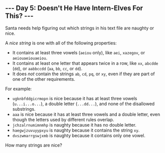 <h2>--- Day 5: Doesn't He Have Intern-Elves For This? ---</h2><p>Santa needs help figuring out which strings in his text file are naughty or nice.</p>
<p>A <em>nice string</em> is one with all of the following properties:</p>
<ul>
<li>It contains at least three vowels (<code>aeiou</code> only), like <code>aei</code>, <code>xazegov</code>, or <code title="John Madden John Madden John Madden">aeiouaeiouaeiou</code>.</li>
<li>It contains at least one letter that appears twice in a row, like <code>xx</code>, <code>abcdde</code> (<code>dd</code>), or <code>aabbccdd</code> (<code>aa</code>, <code>bb</code>, <code>cc</code>, or <code>dd</code>).</li>
<li>It does <em>not</em> contain the strings <code>ab</code>, <code>cd</code>, <code>pq</code>, or <code>xy</code>, even if they are part of one of the other requirements.</li>
</ul>
<p>For example:</p>
<ul>
<li><code>ugknbfddgicrmopn</code> is nice because it has at least three vowels (<code>u...i...o...</code>), a double letter (<code>...dd...</code>), and none of the disallowed substrings.</li>
<li><code>aaa</code> is nice because it has at least three vowels and a double letter, even though the letters used by different rules overlap.</li>
<li><code>jchzalrnumimnmhp</code> is naughty because it has no double letter.</li>
<li><code>haegwjzuvuyypxyu</code> is naughty because it contains the string <code>xy</code>.</li>
<li><code>dvszwmarrgswjxmb</code> is naughty because it contains only one vowel.</li>
</ul>
<p>How many strings are nice?</p>
